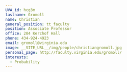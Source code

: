 ```yaml
---
UVA_id: hcg3m
lastname: Gromoll
name: Christian
general_position: tt_faculty
position: Associate Professor
office: 204 Kerchof Hall
phone: 434-924-4923
email: gromoll@virginia.edu
image: __SITE_URL__/img/people/christiangromoll.jpg
personal_page: http://faculty.virginia.edu/gromoll/
interests:
  - Probability
---
```

